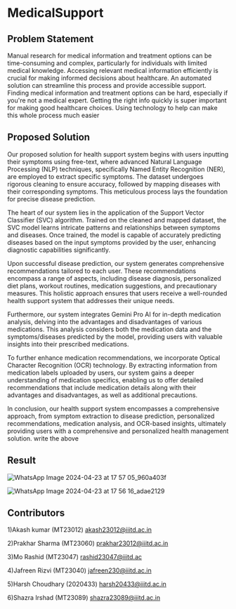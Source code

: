 # MedicalSupport
## Problem Statement
Manual research for medical information and treatment options can be time-consuming and complex, particularly for individuals with limited medical knowledge. Accessing relevant medical information efficiently is crucial for making informed decisions about healthcare. An automated solution can streamline this process and provide accessible support.
Finding medical information and treatment options can be hard, especially if you're not a medical expert. Getting the right info quickly is super important for making good healthcare choices. Using technology to help can make this whole process much easier
## Proposed Solution
Our proposed solution for health support system begins with users inputting their symptoms using free-text, where advanced Natural Language Processing (NLP) techniques, specifically Named Entity Recognition (NER), are employed to extract specific symptoms. The dataset undergoes rigorous cleaning to ensure accuracy, followed by mapping diseases with their corresponding symptoms. This meticulous process lays the foundation for precise disease prediction.

The heart of our system lies in the application of the Support Vector Classifier (SVC) algorithm. Trained on the cleaned and mapped dataset, the SVC model learns intricate patterns and relationships between symptoms and diseases. Once trained, the model is capable of accurately predicting diseases based on the input symptoms provided by the user, enhancing diagnostic capabilities significantly.

Upon successful disease prediction, our system generates comprehensive recommendations tailored to each user. These recommendations encompass a range of aspects, including disease diagnosis, personalized diet plans, workout routines, medication suggestions, and precautionary measures. This holistic approach ensures that users receive a well-rounded health support system that addresses their unique needs.

Furthermore, our system integrates Gemini Pro AI for in-depth medication analysis, delving into the advantages and disadvantages of various medications. This analysis considers both the medication data and the symptoms/diseases predicted by the model, providing users with valuable insights into their prescribed medications.

To further enhance medication recommendations, we incorporate Optical Character Recognition (OCR) technology. By extracting information from medication labels uploaded by users, our system gains a deeper understanding of medication specifics, enabling us to offer detailed recommendations that include medication details along with their advantages and disadvantages, as well as additional precautions.

In conclusion, our health support system encompasses a comprehensive approach, from symptom extraction to disease prediction, personalized recommendations, medication analysis, and OCR-based insights, ultimately providing users with a comprehensive and personalized health management solution.
write the above 
 ## Result 
 ![WhatsApp Image 2024-04-23 at 17 57 05_960a403f](https://github.com/prakhar1302/IR_Project/assets/142145465/d71f83b1-77b3-4e3b-bb1c-a73203b14ef9)

 ![WhatsApp Image 2024-04-23 at 17 56 16_adae2129](https://github.com/prakhar1302/IR_Project/assets/142145465/8ff0975f-7fcd-4c1d-a990-0447b1abd49f)

## Contributors
1)Akash kumar (MT23012)
akash23012@iiitd.ac.in

2)Prakhar Sharma (MT23060)
prakhar23012@iiitd.ac.in

3)Mo Rashid (MT23047)
rashid23047@iiitd.ac

4)Jafreen Rizvi (MT23040)
jafreen230@iiitd.ac.in

5)Harsh Choudhary (2020433)
harsh20433@iiitd.ac.in

6)Shazra Irshad (MT23089)
shazra23089@iiitd.ac.in
